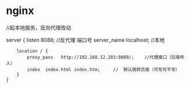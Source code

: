 # nginx

//起本地服务，反向代理改动

server {
        listen       8088;  //反代理  端口号
        server_name  localhost;    //本地

        location / {  
            proxy_pass   http://192.168.12.203:8089/;    //代理接口（后端传入）
            index  index.html index.htm;     //  默认跳转页面（可写可不写）
        }  
    }
